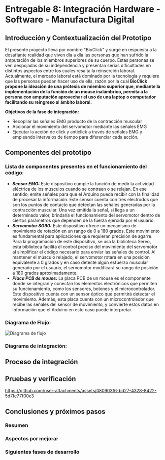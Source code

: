 # Entregable 8: Integración Hardware - Software - Manufactura Digital
## Introducción y Contextualización del Prototipo
El presente proyecto lleva por nombre "BioClick" y surge en respuesta a la desafiante realidad que viven día a día las personas que han sufrido la amputación de los miembros superiores de su cuerpo. Estas personas se ven despojadas de su independencia y presentan serias dificultades en distintos aspectos entre los cuales resalta la reinserción laboral. Actualmente, el mercado laboral está dominado por la tecnología y requiere que las personas puedan hacer uso de ella, razón por la cual **BioClick propone la ideación de una prótesis de miembro superior que, mediante la implementación de la función de un mouse inalámbrico, permita a la persona con amputación aprovechar el uso de una laptop o computador facilitando su reingreso al ámbito laboral.**

**Objetivos de la fase de integración:**
- Recopilar las señales EMG producto de la contracción muscular
- Accionar el movimiento del servomotor mediante las señales EMG
- Ejecutar la acción de click y anticlick a través de señales EMG y empleando intervalos de tiempo para diferenciar cada acción.

## Componentes del prototipo
### Lista de componentes presentes en el funcionamiento del código:
- ***Sensor EMG:***
Este dispositivo cumple la función de medir la actividad eléctrica de los músculos cuando se contraen o se relajan. En ese sentido, emite señales para que el Arduino pueda recibir con la finalidad de procesar la información. Este sensor cuenta con tres electrodos que son los puntos de contacto que detectan las señales generadas por la contracción muscular. Una vez emitida la señal, si llega a un determinado valor, brindaría el funcionamiento del servomotor dentro de ciertos parámetros que dependen de la fuerza ejercida por el usuario.
- ***Servomotor SG90:***
Este dispositivo ofrece un mecanismo de movimiento de rotación en un rango de 0 a 180 grados. Este movimiento es fundamental para aplicaciones que requieran precisión de agarre. Para la programación de este dispositivo, se usa la biblioteca Servo, esta biblioteca facilita el control preciso del movimiento del servomotor al simplificar el código necesario para enviar las señales de control. Al mantener el músculo relajado, el servomotor rotara en una posición equivalente a 0 grados y en caso detecte algún esfuerzo muscular generado por el usuario, el servomotor modificará su rango de posición a 180 grados aproximadamente.
- ***Placa PCB de mouse:***
La placa PCB de un mouse es el componente donde se integran y conectan los elementos electrónicos que permiten su funcionamiento, como los sensores, botones y el microcontrolador. Este dispositivo cuenta con un sensor óptico que permitirá detectar el movimiento. Además, esta placa cuenta con un microcontrolador que recibe las señales del sensor de movimiento, y convierte estos datos en información que el Arduino en este caso puede interpretar.
### Diagrama de Flujo:
![Diagrama de flujo](https://github.com/user-attachments/assets/b36cce4f-4c6d-4663-bc5e-a3d77502d0f5)

### Diagrama de integración:

## Proceso de integración

## Pruebas y verificación
https://github.com/user-attachments/assets/080903f6-bd27-4328-8422-5d7fe77f00e3

## Conclusiones y próximos pasos
### Resumen

### Aspectos por mejorar


### Siguientes fases de desarrollo
